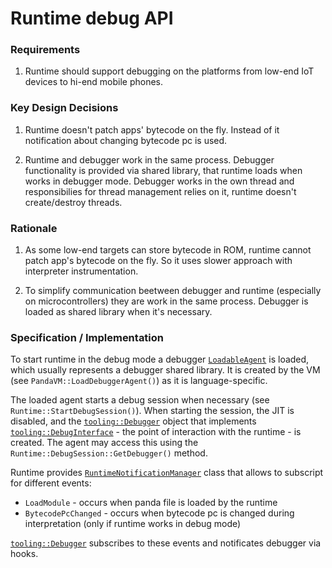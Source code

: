 # Runtime debug API

### Requirements

1. Runtime should support debugging on the platforms from low-end IoT devices to hi-end mobile phones.

### Key Design Decisions

1. Runtime doesn't patch apps' bytecode on the fly. Instead of it notification about changing bytecode pc is used.

1. Runtime and debugger work in the same process. Debugger functionality is provided via shared library, that runtime loads when works in debugger mode. Debugger works in the own thread and responsibilies for thread management relies on it, runtime doesn't create/destroy threads.

### Rationale

1. As some low-end targets can store bytecode in ROM, runtime cannot patch app's bytecode on the fly. So it uses slower approach with interpreter instrumentation.

1. To simplify communication beetween debugger and runtime (especially on microcontrollers) they are work in the same process. Debugger is loaded as shared library when it's necessary.

### Specification / Implementation

To start runtime in the debug mode a debugger [`LoadableAgent`](../runtime/include/loadable_agent.h) is loaded, which usually represents a debugger shared library. It is created by the VM (see `PandaVM::LoadDebuggerAgent()`) as it is language-specific.

The loaded agent starts a debug session when necessary (see `Runtime::StartDebugSession()`). When starting the session, the JIT is disabled, and the [`tooling::Debugger`](../runtime/tooling/debugger.h) object that implements [`tooling::DebugInterface`](../runtime/include/tooling/debug_interface.h) - the point of interaction with the runtime - is created. The agent may access this using the `Runtime::DebugSession::GetDebugger()` method.

Runtime provides [`RuntimeNotificationManager`](../runtime/include/runtime_notification.h) class that allows to subscript for different events:
* `LoadModule` - occurs when panda file is loaded by the runtime
* `BytecodePcChanged` - occurs when bytecode pc is changed during interpretation (only if runtime works in debug mode)

[`tooling::Debugger`](../runtime/tooling/debugger.h) subscribes to these events and notificates debugger via hooks.
